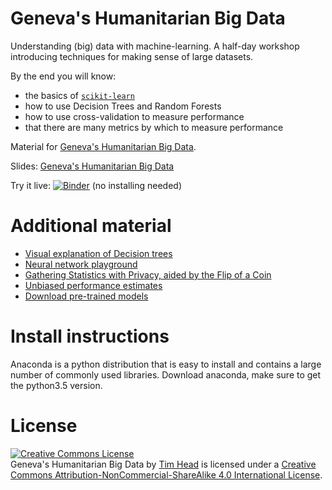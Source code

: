 # Geneva's Humanitarian Big Data

Understanding (big) data with machine-learning. A half-day workshop introducing
techniques for making sense of large datasets.

By the end you will know:

* the basics of [`scikit-learn`](http://scikit-learn.org/stable/)
* how to use Decision Trees and Random Forests
* how to use cross-validation to measure performance
* that there are many metrics by which to measure performance


Material for [Geneva's Humanitarian Big Data](www.wildtreetech.com/ghbd).

Slides: [Geneva's Humanitarian Big Data][slides]

Try it live: [![Binder](http://mybinder.org/badge.svg)](http://mybinder.org/repo/wildtreetech/ghbd)
(no installing needed)


[slides]: https://cdn.rawgit.com/wildtreetech/ghbd/master/slides/index.html


# Additional material

* [Visual explanation of Decision trees][visualtrees]
* [Neural network playground](http://playground.tensorflow.org/)
* [Gathering Statistics with Privacy, aided by the Flip of a Coin][privatestats]
* [Unbiased performance estimates][unbiased]
* [Download pre-trained models](http://caffe.berkeleyvision.org/model_zoo.html)


# Install instructions

Anaconda is a python distribution that is easy to install and contains
a large number of commonly used libraries. Download anaconda, make sure
to get the python3.5 version.


# License

<a rel="license" href="http://creativecommons.org/licenses/by-nc-sa/4.0/"><img alt="Creative Commons License" style="border-width:0" src="https://i.creativecommons.org/l/by-nc-sa/4.0/80x15.png" /></a><br /><span xmlns:dct="http://purl.org/dc/terms/" property="dct:title">Geneva's Humanitarian Big Data</span> by <a xmlns:cc="http://creativecommons.org/ns#" href="https://github.com/wildtreetech/ghbd" property="cc:attributionName" rel="cc:attributionURL">Tim Head</a> is licensed under a <a rel="license" href="http://creativecommons.org/licenses/by-nc-sa/4.0/">Creative Commons Attribution-NonCommercial-ShareAlike 4.0 International License</a>.

[visualtrees]: http://www.r2d3.us/visual-intro-to-machine-learning-part-1/
[privatestats]: http://blog.chromium.org/2014/10/learning-statistics-with-privacy-aided.html
[unbiased]: http://betatim.github.io/posts/unbiased-performance/
